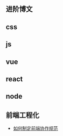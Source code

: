 ##  进阶博文

## css

## js

## vue

## react

## node


## 前端工程化
- [如何制定前端协作规范](https://juejin.im/post/5d3a7134f265da1b5d57f1ed)